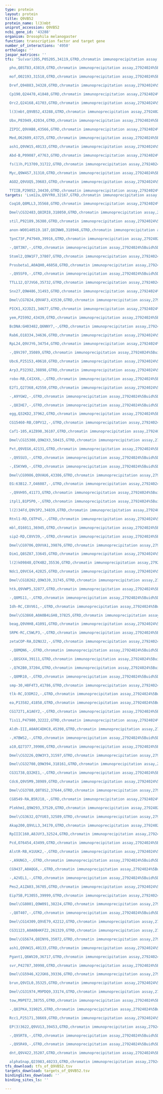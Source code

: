 ```yaml
---
type: protein
layout: protein
title: Q9VB52
protein_name: l(3)mbt
uniprot_accession: Q9VB52
ncbi_gene_id: '43288'
organism: Drosophila melanogaster
function: transcription factor and target gene
number_of_interactions: '4950'
orthologs: ''
jaspar_matrices: ''
tfs: 'Su(var)205,P05205,34119,GTRD,chromatin immunoprecipitation assay,27924024%5Buid%5D,No

  pho,Q8ST83,43819,GTRD,chromatin immunoprecipitation assay,27924024%5Buid%5D,No

  mof,O02193,31518,GTRD,chromatin immunoprecipitation assay,27924024%5Buid%5D,No

  Dref,Q94883,34328,GTRD,chromatin immunoprecipitation assay,27924024%5Buid%5D,No

  Cp190,Q24478,41848,GTRD,chromatin immunoprecipitation assay,27924024%5Buid%5D,No

  Orc2,Q24168,41703,GTRD,chromatin immunoprecipitation assay,27924024%5Buid%5D,No

  l(3)mbt,Q9VB52,43288,GTRD,chromatin immunoprecipitation assay,27924024%5Buid%5D,No

  Ubx,P83949,42034,GTRD,chromatin immunoprecipitation assay,27924024%5Buid%5D,No

  ZIPIC,Q9VAB8,43566,GTRD,chromatin immunoprecipitation assay,27924024%5Buid%5D,No

  Med,O62609,43725,GTRD,chromatin immunoprecipitation assay,27924024%5Buid%5D,No

  ash1,Q9VW15,40133,GTRD,chromatin immunoprecipitation assay,27924024%5Buid%5D,No

  Abd-B,P09087,47763,GTRD,chromatin immunoprecipitation assay,27924024%5Buid%5D,No

  fs(1)h,P13709,31722,GTRD,chromatin immunoprecipitation assay,27924024%5Buid%5D,No

  Myc,Q9W4S7,31310,GTRD,chromatin immunoprecipitation assay,27924024%5Buid%5D,No

  AGO2,Q9VUQ5,39683,GTRD,chromatin immunoprecipitation assay,27924024%5Buid%5D,No

  TfIIB,P29052,34430,GTRD,chromatin immunoprecipitation assay,27924024%5Buid%5D,No'
targets: 'Lsm12a,Q9VYR0,32167,GTRD,chromatin immunoprecipitation assay,27924024%5Buid%5D,No

  Coq10,Q8MLL3,35568,GTRD,chromatin immunoprecipitation assay,27924024%5Buid%5D,No

  Dmel\CG32483,Q8IRI8,318050,GTRD,chromatin immunoprecipitation assay,27924024%5Buid%5D,No

  stil,P92189,36380,GTRD,chromatin immunoprecipitation assay,27924024%5Buid%5D,No

  anon-WO0140519.187,Q8INW8,318946,GTRD,chromatin immunoprecipitation assay,27924024%5Buid%5D,No

  TpnC73F,P47949,39916,GTRD,chromatin immunoprecipitation assay,27924024%5Buid%5D,No

  -,Q8T3N7,-,GTRD,chromatin immunoprecipitation assay,27924024%5Buid%5D,No

  Stoml2,Q9W1F7,37807,GTRD,chromatin immunoprecipitation assay,27924024%5Buid%5D,No

  Prosbeta1,A0AQH0,46058,GTRD,chromatin immunoprecipitation assay,27924024%5Buid%5D,No

  -,Q95SF0,-,GTRD,chromatin immunoprecipitation assay,27924024%5Buid%5D,No

  TTLL12,Q7JVG6,35732,GTRD,chromatin immunoprecipitation assay,27924024%5Buid%5D,No

  Snx27,Q9W486,31493,GTRD,chromatin immunoprecipitation assay,27924024%5Buid%5D,No

  Dmel\CG7824,Q9VAF3,43530,GTRD,chromatin immunoprecipitation assay,27924024%5Buid%5D,No

  PICK1,X2JDZ1,34677,GTRD,chromatin immunoprecipitation assay,27924024%5Buid%5D,No

  yem,P25992,43439,GTRD,chromatin immunoprecipitation assay,27924024%5Buid%5D,No

  BcDNA:GH03482,Q6NNY7,-,GTRD,chromatin immunoprecipitation assay,27924024%5Buid%5D,No

  Rab6,O18334,34636,GTRD,chromatin immunoprecipitation assay,27924024%5Buid%5D,No

  RpL24,Q9VJY6,34754,GTRD,chromatin immunoprecipitation assay,27924024%5Buid%5D,No

  -,Q9VJ97,35089,GTRD,chromatin immunoprecipitation assay,27924024%5Buid%5D,No

  Ubc6,P25153,40610,GTRD,chromatin immunoprecipitation assay,27924024%5Buid%5D,No

  Arp3,P32392,38898,GTRD,chromatin immunoprecipitation assay,27924024%5Buid%5D,No

  robo-RB,C4IXX6,-,GTRD,chromatin immunoprecipitation assay,27924024%5Buid%5D,No

  E2f1,Q27368,42550,GTRD,chromatin immunoprecipitation assay,27924024%5Buid%5D,No

  -,A9YGW2,-,GTRD,chromatin immunoprecipitation assay,27924024%5Buid%5D,No

  -,Q8IHE7,-,GTRD,chromatin immunoprecipitation assay,27924024%5Buid%5D,No

  egg,Q32KD2,37962,GTRD,chromatin immunoprecipitation assay,27924024%5Buid%5D,No

  CG15460-RB,C0PV12,-,GTRD,chromatin immunoprecipitation assay,27924024%5Buid%5D,No

  Caf1-105,A1Z898,36107,GTRD,chromatin immunoprecipitation assay,27924024%5Buid%5D,No

  Dmel\CG15308,Q9W2X3,50415,GTRD,chromatin immunoprecipitation assay,27924024%5Buid%5D,No

  Pxt,Q9VEG6,42131,GTRD,chromatin immunoprecipitation assay,27924024%5Buid%5D,No

  -,Q95SU3,-,GTRD,chromatin immunoprecipitation assay,27924024%5Buid%5D,No

  -,E5KYW9,-,GTRD,chromatin immunoprecipitation assay,27924024%5Buid%5D,No

  Dmel\CG9986,Q9VAU6,43386,GTRD,chromatin immunoprecipitation assay,27924024%5Buid%5D,No

  EG:63B12.7,O46087,-,GTRD,chromatin immunoprecipitation assay,27924024%5Buid%5D,No

  -,Q9VH95,41173,GTRD,chromatin immunoprecipitation assay,27924024%5Buid%5D,No

  itpl1,B1P5P0,-,GTRD,chromatin immunoprecipitation assay,27924024%5Buid%5D,No

  l(2)34Fd,Q9V3P2,34839,GTRD,chromatin immunoprecipitation assay,27924024%5Buid%5D,No

  Rtnl1-RD,C6TP45,-,GTRD,chromatin immunoprecipitation assay,27924024%5Buid%5D,No

  mbl,O16011,36945,GTRD,chromatin immunoprecipitation assay,27924024%5Buid%5D,No

  sip2-RD,C8VV39,-,GTRD,chromatin immunoprecipitation assay,27924024%5Buid%5D,No

  Dmel\CG9706,Q9VVA1,39876,GTRD,chromatin immunoprecipitation assay,27924024%5Buid%5D,No

  Dim1,Q8SZ87,33645,GTRD,chromatin immunoprecipitation assay,27924024%5Buid%5D,No

  l(2)k09848,Q7K4B2,35536,GTRD,chromatin immunoprecipitation assay,27924024%5Buid%5D,No

  Ndc1,Q9VCG4,42825,GTRD,chromatin immunoprecipitation assay,27924024%5Buid%5D,No

  Dmel\CG18262,Q9W3J0,31745,GTRD,chromatin immunoprecipitation assay,27924024%5Buid%5D,No

  htk,Q9VWP5,32877,GTRD,chromatin immunoprecipitation assay,27924024%5Buid%5D,No

  -,Q8MS11,-,GTRD,chromatin immunoprecipitation assay,27924024%5Buid%5D,No

  Idh-RC,C8VV61,-,GTRD,chromatin immunoprecipitation assay,27924024%5Buid%5D,No

  Dmel\CG3860,A0A0B4LGH8,37825,GTRD,chromatin immunoprecipitation assay,27924024%5Buid%5D,No

  beag,Q9VHH8,41091,GTRD,chromatin immunoprecipitation assay,27924024%5Buid%5D,No

  SRPK-RC,C5WLP3,-,GTRD,chromatin immunoprecipitation assay,27924024%5Buid%5D,No

  zetaCOP-RA,D2NUJ2,-,GTRD,chromatin immunoprecipitation assay,27924024%5Buid%5D,No

  -,Q8MQN6,-,GTRD,chromatin immunoprecipitation assay,27924024%5Buid%5D,No

  -,Q8SXX4,39111,GTRD,chromatin immunoprecipitation assay,27924024%5Buid%5D,No

  -,Q7K2B0,37204,GTRD,chromatin immunoprecipitation assay,27924024%5Buid%5D,No

  -,Q8MR10,-,GTRD,chromatin immunoprecipitation assay,27924024%5Buid%5D,No

  smp-30,H8F4T3,41786,GTRD,chromatin immunoprecipitation assay,27924024%5Buid%5D,No

  tlk-RC,D3DMJ2,-,GTRD,chromatin immunoprecipitation assay,27924024%5Buid%5D,No

  ea,P13582,41858,GTRD,chromatin immunoprecipitation assay,27924024%5Buid%5D,No

  CG17271,A1A6Y2,-,GTRD,chromatin immunoprecipitation assay,27924024%5Buid%5D,No

  Tis11,P47980,32222,GTRD,chromatin immunoprecipitation assay,27924024%5Buid%5D,No

  Aldh-III,A0A0C4DHC8,45398,GTRD,chromatin immunoprecipitation assay,27924024%5Buid%5D,No

  -,H7BWS2,-,GTRD,chromatin immunoprecipitation assay,27924024%5Buid%5D,No

  a10,Q27377,39906,GTRD,chromatin immunoprecipitation assay,27924024%5Buid%5D,No

  Dmel\CG3226,Q9W3Y3,31597,GTRD,chromatin immunoprecipitation assay,27924024%5Buid%5D,No

  Dmel\CG32708,Q9W394,318161,GTRD,chromatin immunoprecipitation assay,27924024%5Buid%5D,No

  CG31738,Q32KE1,-,GTRD,chromatin immunoprecipitation assay,27924024%5Buid%5D,No

  Cdc6,Q9VSM9,38989,GTRD,chromatin immunoprecipitation assay,27924024%5Buid%5D,No

  Dmel\CG3788,Q8T8S2,37644,GTRD,chromatin immunoprecipitation assay,27924024%5Buid%5D,No

  CG8549-RA,B5RJ18,-,GTRD,chromatin immunoprecipitation assay,27924024%5Buid%5D,No

  Plekhm1,Q9W293,37520,GTRD,chromatin immunoprecipitation assay,27924024%5Buid%5D,No

  Dmel\CG3632,Q7YU03,32589,GTRD,chromatin immunoprecipitation assay,27924024%5Buid%5D,No

  Akap200,Q9VLL3,34170,GTRD,chromatin immunoprecipitation assay,27924024%5Buid%5D,No

  RpIIIC160,A8JUY3,32524,GTRD,chromatin immunoprecipitation assay,27924024%5Buid%5D,No

  Pcd,O76454,43499,GTRD,chromatin immunoprecipitation assay,27924024%5Buid%5D,No

  AlstR-RB,H1UUK2,-,GTRD,chromatin immunoprecipitation assay,27924024%5Buid%5D,No

  -,A9UNG3,-,GTRD,chromatin immunoprecipitation assay,27924024%5Buid%5D,No

  CG9437,A0AQG6,-,GTRD,chromatin immunoprecipitation assay,27924024%5Buid%5D,No

  -,A2VEL1,-,GTRD,chromatin immunoprecipitation assay,27924024%5Buid%5D,No

  Pms2,A1ZA03,36705,GTRD,chromatin immunoprecipitation assay,27924024%5Buid%5D,No

  Eip75B,P13055,39999,GTRD,chromatin immunoprecipitation assay,27924024%5Buid%5D,No

  Dmel\CG8001,Q9W091,38224,GTRD,chromatin immunoprecipitation assay,27924024%5Buid%5D,No

  -,Q8T407,-,GTRD,chromatin immunoprecipitation assay,27924024%5Buid%5D,No

  Dmel\CG14309,Q9VE79,42212,GTRD,chromatin immunoprecipitation assay,27924024%5Buid%5D,No

  CG31123,A0A0B4KFZ2,261329,GTRD,chromatin immunoprecipitation assay,27924024%5Buid%5D,No

  Dmel\CG5674,Q8INY6,35072,GTRD,chromatin immunoprecipitation assay,27924024%5Buid%5D,No

  ash1,Q9VW15,40133,GTRD,chromatin immunoprecipitation assay,27924024%5Buid%5D,No

  Pgant1,Q6WV20,36717,GTRD,chromatin immunoprecipitation assay,27924024%5Buid%5D,No

  svr,P42787,30998,GTRD,chromatin immunoprecipitation assay,27924024%5Buid%5D,No

  Dmel\CG5946,X2JGK6,39336,GTRD,chromatin immunoprecipitation assay,27924024%5Buid%5D,No

  brun,Q9VIL0,35325,GTRD,chromatin immunoprecipitation assay,27924024%5Buid%5D,No

  Dmel\CG31974,M9PDQ9,33174,GTRD,chromatin immunoprecipitation assay,27924024%5Buid%5D,No

  tow,M9PET2,38755,GTRD,chromatin immunoprecipitation assay,27924024%5Buid%5D,No

  -,Q8IPK4,319025,GTRD,chromatin immunoprecipitation assay,27924024%5Buid%5D,No

  Rcc1,P25171,38669,GTRD,chromatin immunoprecipitation assay,27924024%5Buid%5D,No

  EP(3)3622,Q9VU13,39453,GTRD,chromatin immunoprecipitation assay,27924024%5Buid%5D,No

  -,Q95RT8,-,GTRD,chromatin immunoprecipitation assay,27924024%5Buid%5D,No

  -,Q95R49,-,GTRD,chromatin immunoprecipitation assay,27924024%5Buid%5D,No

  dnt,Q9V422,35207,GTRD,chromatin immunoprecipitation assay,27924024%5Buid%5D,No

  alphaSnap,Q23983,40233,GTRD,chromatin immunoprecipitation assay,27924024%5Buid%5D,No'
tfs_download: tfs_of_Q9VB52.tsv
targets_download: targets_of_Q9VB52.tsv
bindingSites_download: ''
binding_sites_ls: ''

---
```

